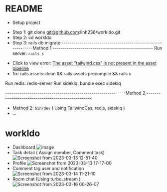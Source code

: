 # README
* Setup project

- Step 1: git clone git@github.com:linh236/workIdo.git
- Step 2: cd workIdo
- Step 3: rails db:migrate
------------------------------------------------------------Method 1 --------------------------------------------------
Run server: `rails s`
 + Click to view error: [The asset "tailwind.css" is not present in the asset pipeline](https://github.com/rails/tailwindcss-rails/issues/158)
 + fix: rails assets:clean && rails assets:precompile && rails s
 
Run redis: redis-server
Run sidekiq: bundle exec sidekiq

 ------------------------------------------------------------Method 2 --------------------------------------------------
 
* Method 2: `bin/dev` ( Using TailwindCss, redis, sidekiq )
* ...
# workIdo
* Dashboard
![image](https://user-images.githubusercontent.com/40066172/220827464-84e33ad4-15a3-4eba-839b-f90e6198aa23.png)
* Task detail ( Assign member, Comment task)
![Screenshot from 2023-03-13 12-51-40](https://user-images.githubusercontent.com/40066172/224618610-b6304a58-f90d-4ab2-b510-cfc1f0deff86.png)
* Profile
![Screenshot from 2023-03-13 17-17-00](https://user-images.githubusercontent.com/40066172/224673130-fff52030-4296-4045-a50a-40a8e62e780f.png)
* Comment tag user and notification
![Screenshot from 2023-03-14 11-21-10](https://user-images.githubusercontent.com/40066172/224892658-42d915c1-e805-4797-aef2-bda14ec8de36.png)
* Room chat (Using turbo_stream )
![Screenshot from 2023-03-16 00-26-07](https://user-images.githubusercontent.com/40066172/225391614-bc723a65-d3b6-4c17-8d1a-b4370f2cdf6a.png)
